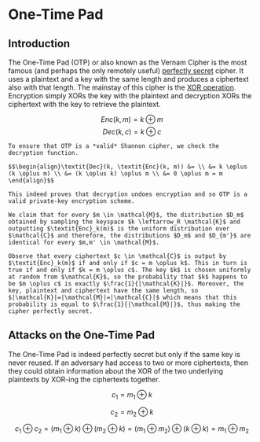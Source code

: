 # One-Time Pad

## Introduction

The One-Time Pad (OTP) or also known as the Vernam Cipher is the most famous (and perhaps the only remotely useful) [perfectly secret](../../Cryptography/Private-Key%20Cryptography/Notes/Cryptography/Private-Key%20Cryptography/index.md#perfect-secrecy) cipher. It uses a plaintext and a key with the same length and produces a ciphertext also with that length. The mainstay of this cipher is the [XOR operation](../mathematical-prerequisites.md#xor-operation). Encryption simply XORs the key with the plaintext and decryption XORs the ciphertext with the key to retrieve the plaintext.

$$\textit{Enc}(k, m) = k \oplus m$$ $$\textit{Dec}(k, c) = k \oplus c$$

```admonish
To ensure that OTP is a *valid* Shannon cipher, we check the decryption function.

$$\begin{align}\textit{Dec}(k, \textit{Enc}(k, m)) &= \\ &= k \oplus (k \oplus m) \\ &= (k \oplus k) \oplus m \\ &= 0 \oplus m = m \end{align}$$

This indeed proves that decryption undoes encryption and so OTP is a valid private-key encryption scheme.
```

```admonish
We claim that for every $m \in \mathcal{M}$, the distribution $D_m$ obtained by sampling the keyspace $k \leftarrow_R \mathcal{K}$ and outputting $\textit{Enc}_k(m)$ is the uniform distribution over $\mathcal{C}$ and therefore, the distributions $D_m$ and $D_{m'}$ are identical for every $m,m' \in \mathcal{M}$.

Observe that every ciphertext $c \in \mathcal{C}$ is output by $\textit{Enc}_k(m)$ if and only if $c = m \oplus k$. This in turn is true if and only if $k = m \oplus c$. The key $k$ is chosen uniformly at random from $\mathcal{K}$, so the probability that $k$ happens to be $m \oplus c$ is exactly $\frac{1}{|\mathcal{K}|}$. Moreover, the key, plaintext and ciphertext have the same length, so $|\mathcal{K}|=|\mathcal{M}|=|\mathcal{C}|$ which means that this probability is equal to $\frac{1}{|\mathcal{M}|}$, thus making the cipher perfectly secret.
```

## Attacks on the One-Time Pad

The One-Time Pad is indeed perfectly secret but only if the same key is never reused. If an adversary had access to two or more ciphertexts, then they could obtain information about the XOR of the two underlying plaintexts by XOR-ing the ciphertexts together.

$$c_1 = m_1 \oplus k$$

$$c_2 = m_2 \oplus k$$

$$c_1 \oplus c_2 = (m_1 \oplus k) \oplus (m_2 \oplus k) = (m_1 \oplus m_2) \oplus (k \oplus k) = m_1 \oplus m_2$$
